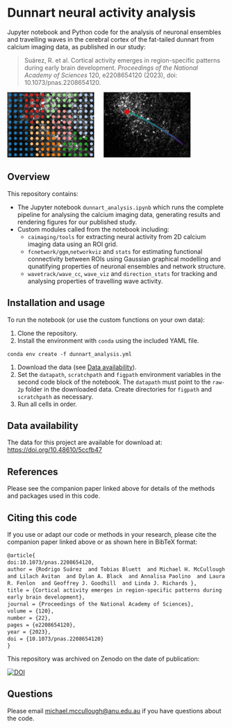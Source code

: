 # Dunnart neural activity analysis
Jupyter notebook and Python code for the analysis of neuronal ensembles and travelling waves in the cerebral cortex of the fat-tailed dunnart from calcium imaging data, as published in our study:

> Suárez, R. et al. Cortical activity emerges in region-specific patterns during early brain development. *Proceedings of the National Academy of Sciences* 120, e2208654120 (2023), doi: 10.1073/pnas.2208654120.

<img src="media/example_assemblies_overlay.png" alt="Neural ensemble detection" width="200"/> &emsp; <img src="media/example_wave.png" alt="Wave event tracking" width="200"/>

## Overview
This repository contains:
* The Jupyter notebook `dunnart_analysis.ipynb` which runs the complete pipeline for analysing the calcium imaging data, generating results and rendering figures for our published study.
* Custom modules called from the notebook including:
  * `caimaging/tools` for extracting neural activity from 2D calcium imaging data using an ROI grid.
  * `fcnetwork/ggm`,`networkviz` and `stats` for estimating functional connectivity between ROIs using Gaussian graphical modelling and qunatifying properties of neuronal ensembles and network structure.
  * `wavetrack/wave_cc`, `wave_viz` and `direction_stats` for tracking and analysing properties of travelling wave activity.

## Installation and usage
To run the notebook (or use the custom functions on your own data):
1. Clone the repository.
1. Install the environment with `conda` using the included YAML file.
``` 
conda env create -f dunnart_analysis.yml
```
1. Download the data (see [Data availability](#data)).
1. Set the `datapath`, `scratchpath` and `figpath` environment variables in the second code block of the notebook. The `datapath` must point to the `raw-2p` folder in the downloaded data. Create directories for `figpath` and `scratchpath` as necessary.
1. Run all cells in order.

<a id='data'></a>
## Data availability
The data for this project are available for download at: https://doi.org/10.48610/5ccfb47

## References
Please see the companion paper linked above for details of the methods and packages used in this code.

## Citing this code
If you use or adapt our code or methods in your research, please cite the companion paper linked above or as shown here in BibTeX format:
```
@article{
doi:10.1073/pnas.2208654120,
author = {Rodrigo Suárez  and Tobias Bluett  and Michael H. McCullough  and Lilach Avitan  and Dylan A. Black  and Annalisa Paolino  and Laura R. Fenlon  and Geoffrey J. Goodhill  and Linda J. Richards },
title = {Cortical activity emerges in region-specific patterns during early brain development},
journal = {Proceedings of the National Academy of Sciences},
volume = {120},
number = {22},
pages = {e2208654120},
year = {2023},
doi = {10.1073/pnas.2208654120}
}
```
This repository was archived on Zenodo on the date of publication:

[![DOI](https://zenodo.org/badge/623309242.svg)](https://zenodo.org/badge/latestdoi/623309242)

## Questions
Please email michael.mccullough@anu.edu.au if you have questions about the code.

